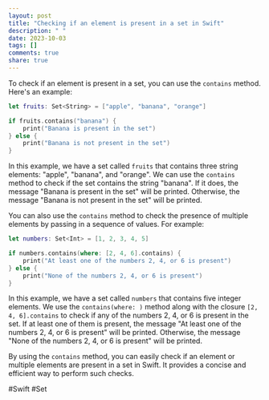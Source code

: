 ```yaml
---
layout: post
title: "Checking if an element is present in a set in Swift"
description: " "
date: 2023-10-03
tags: []
comments: true
share: true
---
```


To check if an element is present in a set, you can use the `contains` method. Here's an example:

```swift
let fruits: Set<String> = ["apple", "banana", "orange"]

if fruits.contains("banana") {
    print("Banana is present in the set")
} else {
    print("Banana is not present in the set")
}
```

In this example, we have a set called `fruits` that contains three string elements: "apple", "banana", and "orange". We can use the `contains` method to check if the set contains the string "banana". If it does, the message "Banana is present in the set" will be printed. Otherwise, the message "Banana is not present in the set" will be printed.

You can also use the `contains` method to check the presence of multiple elements by passing in a sequence of values. For example:

```swift
let numbers: Set<Int> = [1, 2, 3, 4, 5]

if numbers.contains(where: [2, 4, 6].contains) {
    print("At least one of the numbers 2, 4, or 6 is present")
} else {
    print("None of the numbers 2, 4, or 6 is present")
}
```

In this example, we have a set called `numbers` that contains five integer elements. We use the `contains(where: )` method along with the closure `[2, 4, 6].contains` to check if any of the numbers 2, 4, or 6 is present in the set. If at least one of them is present, the message "At least one of the numbers 2, 4, or 6 is present" will be printed. Otherwise, the message "None of the numbers 2, 4, or 6 is present" will be printed.

By using the `contains` method, you can easily check if an element or multiple elements are present in a set in Swift. It provides a concise and efficient way to perform such checks. 

#Swift #Set